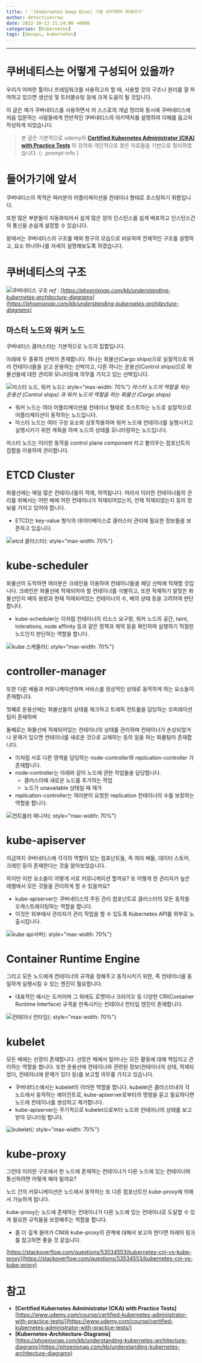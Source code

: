 ```yaml
---
title: ! '[Kubernetes Deep Dive] 기본 아키텍처 파헤치기'
author: detectivecrow
date: 2022-10-13 21:24:00 +0900
categories: [Kubernetes]
tags: [devops, kubernetes]
---
```


---
# 쿠버네티스는 어떻게 구성되어 있을까?

우리가 어떠한 툴이나 프레임워크를 사용하고자 할 때, 사용할 것의 구조나 원리를 잘 파악하고 있으면 생산성 및 트러블슈팅 등에 크게 도움이 될 것입니다.

이 글은 제가 쿠버네티스를 사용하면서 저 스스로의 개념 정리와 동시에 쿠버네티스에 처음 입문하는 사람들에게 전반적인 쿠버네티스의 아키텍처를 설명하여 이해를 돕고자 작성하게 되었습니다.

> 본 글은 기본적으로 udemy의 **[Certified Kubernetes Administrator (CKA) with Practice Tests](https://www.udemy.com/course/certified-kubernetes-administrator-with-practice-tests/)** 의 강의와 개인적으로 찾은 자료들을 기반으로 정리하였습니다.
{: .prompt-info }

# 들어가기에 앞서

쿠버네티스의 목적은 여러분의 어플리케이션을 컨테이너 형태로 호스팅하기 위함입니다.

또한 많은 부분들이 자동화되어서 쉽게 많은 양의 인스턴스를 쉽게 배포하고 인스턴스간의 통신을 손쉽게 설정할 수 있습니다.

밑에서는 쿠버네티스의 구조를 배와 항구의 모습으로 비유하여 전체적인 구조를 설명하고, 요소 하나하나를 자세히 설명해보도록 하겠습니다.

# 쿠버네티스의 구조

![쿠버네티스 구조](/posts/20221013/kubernetes-model-architecture.png)
_ref : [https://phoenixnap.com/kb/understanding-kubernetes-architecture-diagrams](https://phoenixnap.com/kb/understanding-kubernetes-architecture-diagrams)_

## 마스터 노드와 워커 노드

쿠버네티스 클러스터는 기본적으로 노드의 집합입니다.

아래에 두 종류의 선박이 존재합니다. 하나는 화물선(Cargo ships)으로 실질적으로 여러 컨테이너들을 싣고 운용하는 선박이고, 다른 하나는 운용선(Control ships)으로 화물선들에 대한 관리와 모니터링에 의무를 가지고 있는 선박입니다.

![마스터 노드, 워커 노드](/posts/20221013/master-worker-node.png){: style="max-width: 70%"}
_마스터 노드의 역할을 하는 운용선 (Control ships) 과 워커 노드의 역할을 하는 화물선 (Cargo ships)_

- 워커 노드는 여러 어플리케이션을 컨테이너 형태로 호스트하는 노드로 실질적으로 어플리케이션이 동작하는 노드입니다.
- 마스터 노드는 여러 구성 요소와 상호작용하며 워커 노드에 컨테이너를 실행시키고 실행시키기 위한 계획을 하며 노드의 상태를 모니터링하는 노드입니다.

마스터 노드는 이러한 동작을 control plane component 라고 불리우는 컴포넌트의 집합을 이용하여 관리합니다. 

# ETCD Cluster

화물선에는 매일 많은 컨테이너들이 적재, 하역됩니다. 따라서 이러한 컨테이너들의 관리를 위해서는 어떤 배에 어떤 컨테이너가 적재되어있는지, 언제 적재되었는지 등의 정보를 가지고 있어야 합니다.

- ETCD는 key-value 형식의 데이터베이스로 클러스터 관리에 필요한 정보들을 보존하고 있습니다.

![etcd 클러스터](/posts/20221013/etcd-cluster.png){: style="max-width: 70%"}

# kube-scheduler

화물선이 도착하면 여러분은 크레인을 이용하여 컨테이너들을 해당 선박에 적재할 것입니다.
크레인은 화물선에 적재되어야 할 컨테이너를 식별하고, 또한 적재하기 알맞은 화물선인지 배의 용량과 현재 적재되어있는 컨테이너의 수, 배의 상태 등을 고려하여 판단합니다.

- kube-scheduler는 이처럼 컨테이너의 리소스 요구량, 워커 노드의 공간, taint, tolerations, node affinity 등과 같은 정책과 제약 등을 확인하여 실행하기 적절한 노드인지 판단하는 역할을 합니다.

![kube 스케줄러](/posts/20221013/kube-scheduler.png){: style="max-width: 70%"}

# controller-manager

또한 다른 배들과 커뮤니케이션하며 서비스를 정상적인 상태로 동작하게 하는 요소들이 존재합니다.

첫째로 운용선에는 화물선들의 상태를 체크하고 트래픽 컨트롤을 담당하는 오퍼레이션팀이 존재하며

둘째로는 화물선에 적재되어있는 컨테이너의 상태를 관리하며 컨테이너가 손상되었거나 문제가 있으면 컨테이너를 새로운 것으로 교체하는 등의 일을 하는 화물팀이 존재합니다.

- 이처럼 서로 다른 영역을 담당하는 node-controller와 replication-controller 가 존재합니다.
- node-controller는 아래와 같이 노드에 관한 작업들을 담당합니다.
    - 클러스터에 새로운 노드를 추가하는 작업
    - 노드가 unavailable 상태일 때 제거
- replication-controller는 여러분이 요청한 replication 컨테이너의 수를 보장하는 역할을 합니다.

![컨트롤러 매니저](/posts/20221013/controller-manager.png){: style="max-width: 70%"}

# kube-apiserver

지금까지 쿠버네티스에 각각의 역할이 있는 컴포넌트들, 즉 여러 배들, 데이터 스토어, 크레인 등이 존재한다는 것을 알아보았습니다.

하지만 이런 요소들이 어떻게 서로 커뮤니케이션 할까요? 또 어떻게 한 관리자가 높은 레벨에서 모든 것들을 관리하게 할 수 있을까요?

- kube-apiserver는 쿠버네티스의 주된 관리 컴포넌트로 클러스터의 모든 동작을 오케스트레이팅하는 역할을 합니다.
- 이것은 외부에서 관리자가 관리 작업을 할 수 있도록 Kubernetes API를 외부로 노출시킵니다.

![kube api서버](/posts/20221013/kube-apiserver.png){: style="max-width: 70%"}

# Container Runtime Engine

그리고 모든 노드에게 컨테이너의 규격을 정해주고 동작시키기 위한, 즉 컨테이너를 동일하게 실행시킬 수 있는 엔진이 필요합니다.

- 대표적인 예시는 도커이며 그 외에도 로켓이나 크라이오 등 다양한 CRI(Container Runtime Interface) 규격을 만족시키는 컨테이너 런타임 엔진이 존재합니다.

![컨테이너 런타임](/posts/20221013/container-runtime-engine.png){: style="max-width: 70%"}

# kubelet

모든 배에는 선장이 존재합니다. 선장은 배에서 일어나는 모든 활동에 대해 책임지고 관리하는 역할을 합니다.
또한 운용선에 컨테이너와 관련된 정보(컨테이너의 상태, 적재되었다, 컨테이너에 문제가 있다 등)를 보고할 의무를 가지고 있습니다.

- 쿠버네티스에서는 kubelet이 이러한 역할을 합니다. kubelet은 클러스터내의 각 노드에서 동작하는 에이전트로, kube-apiserver로부터의 명령을 듣고 필요하다면 노드에 컨테이너를 생성하고 제거합니다.
- kube-apiserver는 주기적으로 kubelet으로부터 노드와 컨테이너의 상태를 보고 받아 모니터링 합니다.

![kubelet](/posts/20221013/kubelet.png){: style="max-width: 70%"}

# kube-proxy

그런데 이러한 구조에서 한 노드에 존재하는 컨테이너가 다른 노드에 있는 컨테이너와 통신하려면 어떻게 해야 될까요?

노드 간의 커뮤니케이션은 노드에서 동작하는 또 다른 컴포넌트인 kube-proxy에 의해서 가능하게 됩니다.

kube-proxy는 노드에 존재하는 컨테이너가 다른 노드에 있는 컨테이너로 도달할 수 있게 필요한 규칙들을 보장해주는 역할을 합니다.

+ 좀 더 깊게 들어가 CNI와 kube-proxy의 관계에 대해서 보고자 한다면 아래의 링크를 참고하면 좋을 것 같습니다.

[https://stackoverflow.com/questions/53534553/kubernetes-cni-vs-kube-proxy](https://stackoverflow.com/questions/53534553/kubernetes-cni-vs-kube-proxy) 

# 참고

- **[Certified Kubernetes Administrator (CKA) with Practice Tests]** [https://www.udemy.com/course/certified-kubernetes-administrator-with-practice-tests/](https://www.udemy.com/course/certified-kubernetes-administrator-with-practice-tests/)
- **[Kubernetes-Architecture-Diagrams]** [https://phoenixnap.com/kb/understanding-kubernetes-architecture-diagrams](https://phoenixnap.com/kb/understanding-kubernetes-architecture-diagrams)